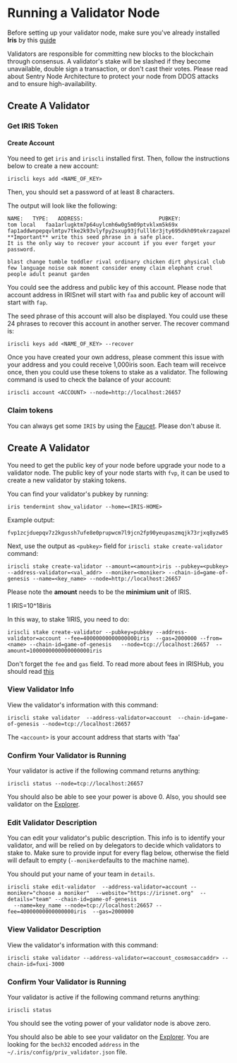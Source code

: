 # Running a Validator Node

Before setting up your validator node, make sure you've already installed  **Iris** by this [guide](full-node.md)

Validators are responsible for committing new blocks to the blockchain through consensus. A validator's stake will be slashed if they become unavailable, double sign a transaction, or don't cast their votes. Please read about Sentry Node Architecture to protect your node from DDOS attacks and to ensure high-availability.

## Create A Validator

### Get IRIS Token

#### Create Account

You need to get `iris` and `iriscli` installed first. Then, follow the instructions below to create a new account:

```
iriscli keys add <NAME_OF_KEY>
```

Then, you should set a password of at least 8 characters.

The output will look like the following:
```
NAME:	TYPE:	ADDRESS:						PUBKEY:
tom	local	faa1arlugktm7p64uylcmh6w0g5m09ptvklxm5k69x	fap1addwnpepqvlmtpv7tke2k93vlyfpy2sxup93jfulll6r3jty695dkh09tekrzagazek
**Important** write this seed phrase in a safe place.
It is the only way to recover your account if you ever forget your password.

blast change tumble toddler rival ordinary chicken dirt physical club few language noise oak moment consider enemy claim elephant cruel people adult peanut garden
```

You could see the address and public key of this account. Please node that account address in IRISnet will start with `faa` and public key of account will start with `fap`.

The seed phrase of this account will also be displayed. You could use these 24 phrases to recover this account in another server. The recover command is:
```
iriscli keys add <NAME_OF_KEY> --recover
```

Once you have created your own address, please comment this issue with your address and you could receive 1,000iris soon. Each team will receivce once, then you could use these tokens to stake as a validator. The following command is used to check the balance of your account:
```
iriscli account <ACCOUNT> --node=http://localhost:26657
```
### Claim tokens

You can always get some `IRIS`  by using the [Faucet](https://testnet.irisplorer.io/#/faucet). Please don't abuse it.


## Create A Validator


You need to get the public key of your node before upgrade your node to a validator node. The public key of your node starts with `fvp`, it can be used to create a new validator by staking tokens. 

You can find your validator's pubkey by running:

```
iris tendermint show_validator --home=<IRIS-HOME>
```
Example output:
```
fvp1zcjduepqv7z2kgussh7ufe8e0prupwcm7l9jcn2fp90yeupaszmqjk73rjxq8yzw85
```
Next, use the output as  `<pubkey>` field for `iriscli stake create-validator` command:


```
iriscli stake create-validator --amount=<amount>iris --pubkey=<pubkey> --address-validator=<val_addr> --moniker=<moniker> --chain-id=game-of-genesis --name=<key_name> --node=http://localhost:26657
```
Please note the **amount** needs to be the **minimium unit** of IRIS.

1 IRIS=10^18iris

In this way, to stake 1IRIS, you need to do:

```
iriscli stake create-validator --pubkey=pubkey --address-validator=account --fee=40000000000000000iris  --gas=2000000 --from=<name> --chain-id=game-of-genesis   --node=tcp://localhost:26657  --amount=1000000000000000000iris
```
Don't forget the `fee` and `gas` field. To read more about fees in IRISHub, you should read [this](/modules/fee-token/feeToken.md)

### View Validator Info

View the validator's information with this command:

```
iriscli stake validator  --address-validator=account  --chain-id=game-of-genesis --node=tcp://localhost:26657 
```

The `<account>` is your account address that starts with 'faa'

### Confirm Your Validator is Running

Your validator is active if the following command returns anything:

```
iriscli status --node=tcp://localhost:26657 
```

You should also be able to see your power is above 0. Also, you should see validator on the [Explorer](https://testnet.irisplorer.io).


### Edit Validator Description

You can edit your validator's public description. This info is to identify your validator, and will be relied on by delegators to decide which validators to stake to. Make sure to provide input for every flag below, otherwise the field will default to empty (`--moniker`defaults to the machine name).

You should put your name of your team in `details`. 

```
iriscli stake edit-validator  --address-validator=account --moniker="choose a moniker"  --website="https://irisnet.org"  --details="team" --chain-id=game-of-genesis 
  --name=key_name --node=tcp://localhost:26657 --fee=40000000000000000iris  --gas=2000000
```
### View Validator Description

View the validator's information with this command:

```
iriscli stake validator --address-validator=<account_cosmosaccaddr> --chain-id=fuxi-3000
```

### Confirm Your Validator is Running

Your validator is active if the following command returns anything:

```
iriscli status
```

You should  see the voting power of your validator node is above zero. 

You should also be able to see your validator on the [Explorer](https://testnet.irisplorer.io). You are looking for the `bech32` encoded `address` in the `~/.iris/config/priv_validator.json` file.

